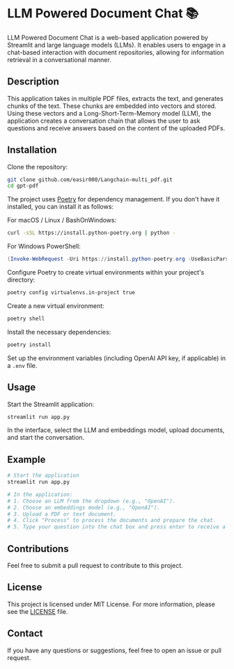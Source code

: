 # LLM Powered Document Chat 📚

LLM Powered Document Chat is a web-based application powered by Streamlit and large language models (LLMs). It enables users to engage in a chat-based interaction with document repositories, allowing for information retrieval in a conversational manner.

## Description

This application takes in multiple PDF files, extracts the text, and generates chunks of the text. These chunks are embedded into vectors and stored. Using these vectors and a Long-Short-Term-Memory model (LLM), the application creates a conversation chain that allows the user to ask questions and receive answers based on the content of the uploaded PDFs. 

## Installation

Clone the repository:

```bash
git clone github.com/easir000/Langchain-multi_pdf.git
cd gpt-pdf
```

The project uses [Poetry](https://python-poetry.org/) for dependency management. If you don't have it installed, you can install it as follows:

For macOS / Linux / BashOnWindows:

```bash
curl -sSL https://install.python-poetry.org | python -
```

For Windows PowerShell:

```powershell
(Invoke-WebRequest -Uri https://install.python-poetry.org -UseBasicParsing).Content | python -
```

Configure Poetry to create virtual environments within your project's directory:

```bash
poetry config virtualenvs.in-project true
```

Create a new virtual environment:

```bash
poetry shell
```

Install the necessary dependencies:

```bash
poetry install
```

Set up the environment variables (including OpenAI API key, if applicable) in a `.env` file.

## Usage

Start the Streamlit application:

```bash
streamlit run app.py
```

In the interface, select the LLM and embeddings model, upload documents, and start the conversation.

## Example

```python
# Start the application
streamlit run app.py

# In the application:
# 1. Choose an LLM from the dropdown (e.g., "OpenAI").
# 2. Choose an embeddings model (e.g., "OpenAI").
# 3. Upload a PDF or text document.
# 4. Click "Process" to process the documents and prepare the chat.
# 5. Type your question into the chat box and press enter to receive a response.
```

## Contributions

Feel free to submit a pull request to contribute to this project.

## License

This project is licensed under MIT License. For more information, please see the [LICENSE](https://github.com/thissayantan/gpt-pdf/blob/main/LICENSE) file.

## Contact

If you have any questions or suggestions, feel free to open an issue or pull request. 
